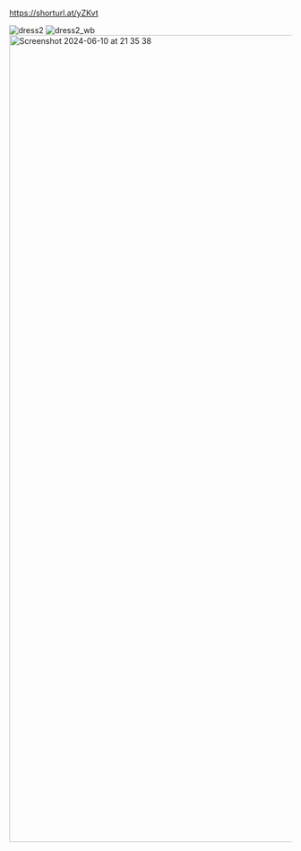 https://shorturl.at/yZKvt

![dress2](https://github.com/SofiiaKosovan/Color-Detection/assets/24319912/897b533f-a5b7-4fee-8479-8edcf3363f26)
![dress2_wb](https://github.com/SofiiaKosovan/Color-Detection/assets/24319912/6ac6e9e0-f374-47f6-bf3b-009ebd9b71ab)
<img width="1440" alt="Screenshot 2024-06-10 at 21 35 38" src="https://github.com/SofiiaKosovan/Color-Detection/assets/24319912/fc0875cf-7746-4b2d-be86-3ef16172802c">
